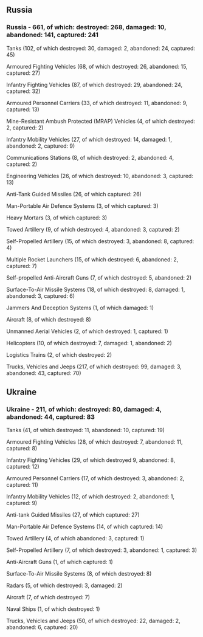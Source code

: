 
 
 ## Russia
 
 ### Russia - 661, of which: destroyed: 268, damaged: 10, abandoned: 141, captured: 241

 

 

 Tanks (102, of which destroyed: 30, damaged: 2, abandoned: 24, captured: 45)

 Armoured Fighting Vehicles (68, of which destroyed: 26, abandoned: 15, captured: 27)

 Infantry Fighting Vehicles (87, of which destroyed: 29, abandoned: 24, captured: 32)

 Armoured Personnel Carriers (33, of which destroyed: 11, abandoned: 9, captured: 13)

 Mine-Resistant Ambush Protected (MRAP) Vehicles (4, of which destroyed: 2, captured: 2)

 Infantry Mobility Vehicles (27, of which destroyed: 14, damaged: 1, abandoned: 2, captured: 9)

 Communications Stations (8, of which destroyed: 2, abandoned: 4, captured: 2)

 Engineering Vehicles (26, of which destroyed: 10, abandoned: 3, captured: 13)

 Anti-Tank Guided Missiles (26, of which captured: 26)

 Man-Portable Air Defence Systems (3, of which captured: 3)

 Heavy Mortars (3, of which captured: 3)

 Towed Artillery (9, of which destroyed: 4, abandoned: 3, captured: 2)

 Self-Propelled Artillery (15, of which destroyed: 3, abandoned: 8, captured: 4)

 Multiple Rocket Launchers (15, of which destroyed: 6, abandoned: 2, captured: 7)

 Self-propelled Anti-Aircraft Guns (7, of which destroyed: 5, abandoned: 2)

 Surface-To-Air Missile Systems (18, of which destroyed: 8, damaged: 1, abandoned: 3, captured: 6)

 Jammers And Deception Systems (1, of which damaged: 1)

 Aircraft (8, of which destroyed: 8)

 Unmanned Aerial Vehicles (2, of which destroyed: 1, captured: 1)

 Helicopters (10, of which destroyed: 7, damaged: 1, abandoned: 2)

 Logistics Trains (2, of which destroyed: 2)

 Trucks, Vehicles and Jeeps (217, of which destroyed: 99, damaged: 3, abandoned: 43, captured: 70)

 
 
 ## Ukraine
 
 ### Ukraine - 211, of which: destroyed: 80, damaged: 4, abandoned: 44, captured: 83

 

 

 Tanks (41, of which destroyed: 11, abandoned: 10, captured: 19)

 Armoured Fighting Vehicles (28, of which destroyed: 7, abandoned: 11, captured: 8)

 Infantry Fighting Vehicles (29, of which destroyed 9, abandoned: 8, captured: 12)

 Armoured Personnel Carriers (17, of which destroyed: 3, abandoned: 2, captured: 11)

 Infantry Mobility Vehicles (12, of which destroyed: 2, abandoned: 1, captured: 9)

 Anti-tank Guided Missiles (27, of which captured: 27)

 Man-Portable Air Defence Systems (14, of which captured: 14)

 Towed Artillery (4, of which abandoned: 3, captured: 1)

 Self-Propelled Artillery (7, of which destroyed: 3, abandoned: 1, captured: 3)

 Anti-Aircraft Guns (1, of which captured: 1)

 Surface-To-Air Missile Systems (8, of which destroyed: 8)

 

 

 Radars (5, of which destroyed: 3, damaged: 2)

 Aircraft (7, of which destroyed: 7)

 Naval Ships (1, of which destroyed: 1)

 Trucks, Vehicles and Jeeps (50, of which destroyed: 22, damaged: 2, abandoned: 6, captured: 20)

